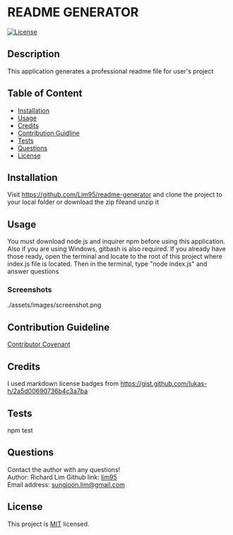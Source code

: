  
  # README GENERATOR
  [![License](https://img.shields.io/badge/License-MIT-yellow.svg)](https://opensource.org/licenses/MIT)

  ## Description
  This application generates a professional readme file for user's project

  ## Table of Content
  * [ Installation ](#Installation)
  * [ Usage ](#Usage)
  * [ Credits ](#Credits)
  * [ Contribution Guidline ](#Contribution-Guidline)
  * [ Tests ](#Tests)
  * [ Questions ](#Questions)
  * [ License ](#License)

  ## Installation
  Visit https://github.com/Lim95/readme-generator and clone the project to your local folder or download the zip fileand unzip it

  ## Usage 
  You must download node.js and inquirer npm before using this application. Also if you are using Windows, gitbash is also required. If you already have those ready, open the terminal and locate to the root of this project where index.js file is located. Then in the terminal, type "node index.js" and answer questions

  ### Screenshots
  ./assets/images/screenshot.png
  
  ## Contribution Guideline
  [Contributor Covenant](https://www.contributor-covenant.org/version/2/0/code_of_conduct/)
  
  ## Credits
  I used markdown license badges from https://gist.github.com/lukas-h/2a5d00690736b4c3a7ba

  ## Tests
  npm test

  ## Questions
  Contact the author with any questions!<br>
  Author: Richard Lim
  Github link: [lim95](https://github.com/lim95)<br>
  Email address: sungjoon.lim@gmail.com

  ## License
  This project is [MIT](https://opensource.org/licenses/MIT) licensed.<br />
  